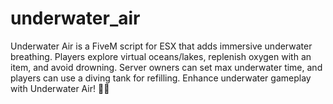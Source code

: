# underwater_air
Underwater Air is a FiveM script for ESX that adds immersive underwater breathing. Players explore virtual oceans/lakes, replenish oxygen with an item, and avoid drowning. Server owners can set max underwater time, and players can use a diving tank for refilling. Enhance underwater gameplay with Underwater Air! 🌊💧
